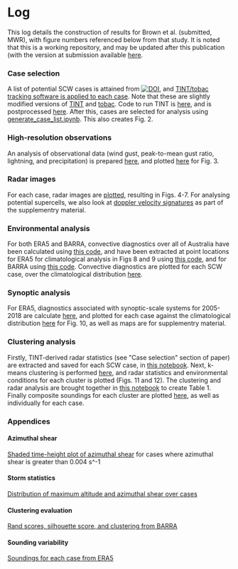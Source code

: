 # Log

This log details the construction of results for Brown et al. (submitted, MWR), with figure numbers referenced below from that study. It is noted that this is a working repository, and may be updated after this publication (with the version at submission available [here](https://github.com/andrewbrown31/tint_processing/tree/4e5fa9a74004f403fe9b56f598076a3cdf72946a).

### Case selection
A list of potential SCW cases is attained from [![DOI](https://zenodo.org/badge/DOI/10.5281/zenodo.4448518.svg)](https://doi.org/10.5281/zenodo.4448518), and [TINT/tobac tracking software is applied to each case](https://github.com/andrewbrown31/tint_processing/blob/main/auto_case_driver/case_driver.py). Note that these are slightly modified versions of [TINT](https://github.com/andrewbrown31/TINT) and [tobac](https://github.com/andrewbrown31/tobac/tree/andrewbrown31). Code to run TINT is [here](https://github.com/andrewbrown31/tint_processing/blob/main/tint_driver.py), and is postprocessed [here](https://github.com/andrewbrown31/tint_processing/blob/main/post_process_tracks.py). After this, cases are selected for analysis using [generate_case_list.ipynb](https://github.com/andrewbrown31/tint_processing/blob/main/auto_case_driver/generate_case_list.ipynb). This also creates Fig. 2.

### High-resolution observations
An analysis of observational data (wind gust, peak-to-mean gust ratio, lightning, and precipitation) is prepared [here](https://github.com/andrewbrown31/tint_processing/blob/main/auto_case_driver/one_min_obs_save.ipynb), and plotted [here](https://github.com/andrewbrown31/tint_processing/blob/main/auto_case_driver/one_min_obs_2.ipynb) for Fig. 3.

### Radar images
For each case, radar images are [plotted](https://github.com/andrewbrown31/tint_processing/blob/main/auto_case_driver/cape_shear_radar_all_30dbz.ipynb), resulting in Figs. 4-7. For analysing potential supercells, we also look at [doppler velocity signatures](https://github.com/andrewbrown31/tint_processing/blob/main/auto_case_driver/plot_supercells.ipynb) as part of the supplementry material.

### Environmental analysis
For both ERA5 and BARRA, convective diagnostics over all of Australia have been calculated using [this code](https://github.com/andrewbrown31/SCW-analysis/blob/master/wrf_non_parallel.py), and have been extracted at point locations for ERA5 for climatological analysis in Figs 8 and 9 using [this code](https://github.com/andrewbrown31/SCW-analysis/blob/master/era5_read.py#L584), and for BARRA using [this code](https://github.com/andrewbrown31/SCW-analysis/blob/master/barra_read.py#L611). Convective diagnostics are plotted for each SCW case, over the climatological distribution [here](https://github.com/andrewbrown31/tint_processing/blob/main/auto_case_driver/cape_shear_values.ipynb). 

### Synoptic analysis
For ERA5, diagnostics associated with synoptic-scale systems for 2005-2018 are calculate [here](https://github.com/andrewbrown31/tint_processing/blob/main/auto_case_driver/synoptic_objective.py), and plotted for each case against the climatological distribution [here](https://github.com/andrewbrown31/tint_processing/blob/main/auto_case_driver/synoptic_objective.ipynb) for Fig. 10, as well as maps are for supplementry material.

### Clustering analysis
Firstly, TINT-derived radar statistics (see "Case selection" section of paper) are extracted and saved for each SCW case, in [this notebook](https://github.com/andrewbrown31/tint_processing/blob/main/auto_case_driver/scw_cases_tint_stats.ipynb). Next, k-means clustering is performed [here](https://github.com/andrewbrown31/tint_processing/blob/main/auto_case_driver/kmeans_and_cluster_eval.ipynb), and radar statistics and environmental conditions for each cluster is plotted (Figs. 11 and 12). The clustering and radar analysis are brought together in [this notebook](https://github.com/andrewbrown31/tint_processing/blob/main/auto_case_driver/output_stats_table.ipynb) to create Table 1. Finally composite soundings for each cluster are plotted [here](https://github.com/andrewbrown31/tint_processing/blob/main/auto_case_driver/composite_soundings.ipynb), as well as individually for each case.

### Appendices
#### Azimuthal shear
[Shaded time-height plot of azimuthal shear](https://github.com/andrewbrown31/tint_processing/blob/main/auto_case_driver/scw_cases_tint_stats.ipynb) for cases where azimuthal shear is greater than 0.004 s^-1
#### Storm statistics
[Distribution of maximum altitude and azimuthal shear over cases](https://github.com/andrewbrown31/tint_processing/blob/main/auto_case_driver/scw_cases_tint_stats.ipynb)
#### Clustering evaluation
[Rand scores, silhouette score, and clustering from BARRA](https://github.com/andrewbrown31/tint_processing/blob/main/auto_case_driver/kmeans_and_cluster_eval.ipynb)
#### Sounding variability
[Soundings for each case from ERA5](https://github.com/andrewbrown31/tint_processing/blob/main/auto_case_driver/composite_soundings.ipynb)


